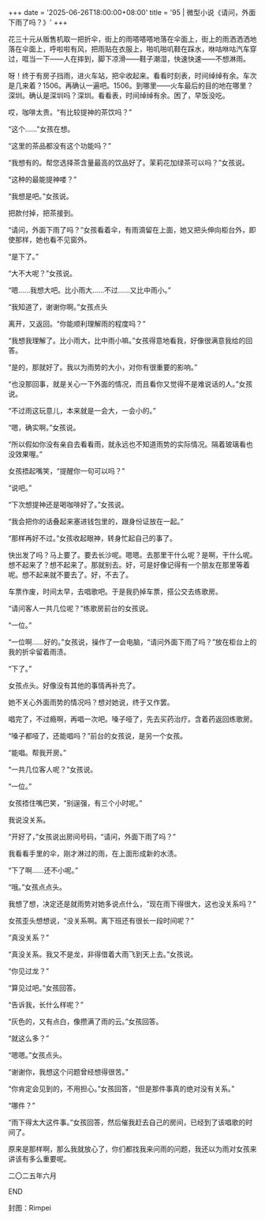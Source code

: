 +++
date = '2025-06-26T18:00:00+08:00'
title = '95 | 微型小说《请问，外面下雨了吗？》'
+++

花三十元从贩售机取一把折伞，街上的雨嗒嗒嗒地落在伞面上，街上的雨洒洒洒地落在伞面上，呼啦啦有风，把雨贴在衣服上，啪叽啪叽鞋在踩水，咻咕咻咕汽车穿过，哐当一下——人在摔到，脚下凉滑——鞋子潮湿，快速快速——不想淋雨。

呀！终于有房子挡雨，进火车站，把伞收起来。看看时刻表，时间绰绰有余。车次是几来着？1506。再确认一遍吧。1506。到哪里——火车最后的目的地在哪里？深圳。确认是深圳吗？深圳。看看表，时间绰绰有余。困了，早饭没吃。



哎，咖啡太贵。“有比较提神的茶饮吗？”

“这个……”女孩在想。

“这里的茶品都没有这个功能吗？”

“我想有的。帮您选择茶含量最高的饮品好了。茉莉花加绿茶可以吗？”女孩说。

“这种的最能提神喽？”

“我想是吧。”女孩说。

把款付掉，把茶接到。

“请问，外面下雨了吗？”女孩看着伞，有雨滴留在上面，她又把头伸向柜台外，即使那样，她也看不见窗外。

“是下了。”

“大不大呢？”女孩说。

“嗯……我想大吧。比小雨大……不过……又比中雨小。”

“我知道了，谢谢你啊。”女孩点头

离开，又返回。“你能顺利理解雨的程度吗？”

“我想我理解了。比小雨大，比中雨小嘛。”女孩得意地看我，好像很满意我给的回答。

“是的，那就好了。我以为雨势的大小，对你有很重要的影响。”

“也没那回事，就是关心一下外面的情况，而且看你又觉得不是难说话的人。”女孩说。

“不过雨这玩意儿，本来就是一会大，一会小的。”

“嗯，确实啊。”女孩说。

“所以假如你没有亲自去看看雨，就永远也不知道雨势的实际情况。隔着玻璃看也没效果喔。”

女孩捂起嘴笑，“提醒你一句可以吗？”

“说吧。”

“下次想提神还是喝咖啡好了。”女孩说。

“我会把你的话叠起来塞进钱包里的，跟身份证放在一起。”

“那样再好不过。”女孩收起眼神，转身忙起自己的事了。



快出发了吗？马上要了。要去长沙呢。嗯嗯。去那里干什么呢？是啊，干什么呢。想不起来了？想不起来了。那就别去。好，可是好像记得有一个朋友在那里等着呢。想不起来就不要去了。好，不去了。

车票作废，时间太早，去唱歌吧。于是我扔掉车票，搭公交去练歌房。

“请问客人一共几位呢？”练歌房前台的女孩说。

“一位。”

“一位啊……好的。”女孩说，操作了一会电脑，“请问外面下雨了吗？”放在柜台上的我的折伞留着雨渍。

“下了。”

女孩点头。好像没有其他的事情再补充了。

她不关心外面雨势的情况吗？想对她说，终于又作罢。



唱完了，不过瘾啊，再唱一次吧。嗓子哑了，先去买药治疗。含着药返回练歌房。

“嗓子都哑了，还能唱吗？”前台的女孩说，是另一个女孩。

“能唱。帮我开房。”

“一共几位客人呢？”女孩说。

“一位。”

女孩捂住嘴巴笑，“别逞强，有三个小时呢。”

我说没关系。

“开好了，”女孩说出房间号码，“请问，外面下雨了吗？”

我看看手里的伞，刚才淋过的雨，在上面形成新的水渍。

“下了啊……还不小呢。”

“哦。”女孩点点头。

我想了想，决定还是就雨势对她多说点什么，“现在雨下得很大，这也没关系吗？”

女孩歪头想想说，“没关系啊。离下班还有很长一段时间呢？”

“真没关系？”

“真没关系。我又不是龙，非得借着大雨飞到天上去。”女孩说。

“你见过龙？”

“算见过吧。”女孩回答。

“告诉我，长什么样呢？”

“灰色的，又有点白，像攒满了雨的云。”女孩回答。

“就这么多？”

“嗯嗯。”女孩点头。

“谢谢你，我想这个问题曾经想得很苦。”

“你肯定会见到的，不用担心。”女孩回答，“但是那件事真的绝对没有关系。”

“哪件？”

“雨下得太大这件事。”女孩回答，然后催我赶去自己的房间，已经到了该唱歌的时间了。



原来是那样啊，那么我就放心了，你们都找我来问雨的问题，我还以为雨对女孩来讲该有多么重要呢。

二〇二五年六月

END

封图：Rimpei



